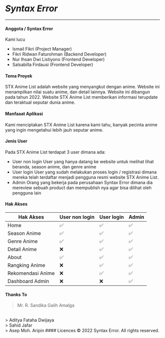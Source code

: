 # *Syntax Error*
-----
#### Anggota / Syntax Error
Kami lucu
- Ismail Fikri (Project Manager)
- Fikri Ridwan Faturohman (Backend Developer)
- Nur Ihsan Dwi Listiyono (Frontend Developer)
- Salsabilla Firdausi (Frontend Developer)
#### Tema Proyek
STX Anime List adalah website yang menyangkut dengan anime. Website ini menampilkan nilai suatu anime, dan detail lainnya.
Website ini dibangun pada tahun 2022. Website STX Anime List memberikan informasi terupdate dan teraktual seputar dunia anime.
#### Manfaaat Aplikasi
Kami menciptakan STX Anime List karena kami tahu, banyak pecinta anime yang ingin mengetahui lebih jauh seputar anime.
#### Jenis User
Pada STX Anime List terdapat 3 user dimana ada:
- User non login
  User yang hanya datang ke website untuk melihat lihat beranda, season anime, dan genre anime
- User login
  User yang sudah melakukan proses login / registrasi dimana mereka telah terdaftar menjadi pengguna resmi website STX Anime List.
- Admin
  Orang yang bekerja pada perusahaan Syntax Error dimana dia mereview sebuah product dan mempublish nya agar bisa dilihat oleh pengguna lain

#### Hak Akses
|Hak Akses| User non login | User login | Admin|
|------| ------ | ------ | ------ |
|Home| ✅ | ✅| ✅|
|Season Anime| ✅| ✅ | ✅|
|Genre Anime| ✅| ✅ | ✅|
|Detail Anime|❌| ✅ | ✅|
|About| ✅ | ✅ | ✅|
|Rangking Anime| ❌ | ✅ | ✅|
|Rekomendasi Anime| ❌ | ✅ | ✅|
|Dashboard Admin| ❌ |❌| ✅|
#### Thanks To
> Mr. R. Sandika Galih Amalga
<br>
> Aditya Fataha Dwijaya
<br>
> Sahid Jafar
<br>
> Asep Moh. Aripin
#### Licences
© 2022 Syntax Error. All rights reserved.

